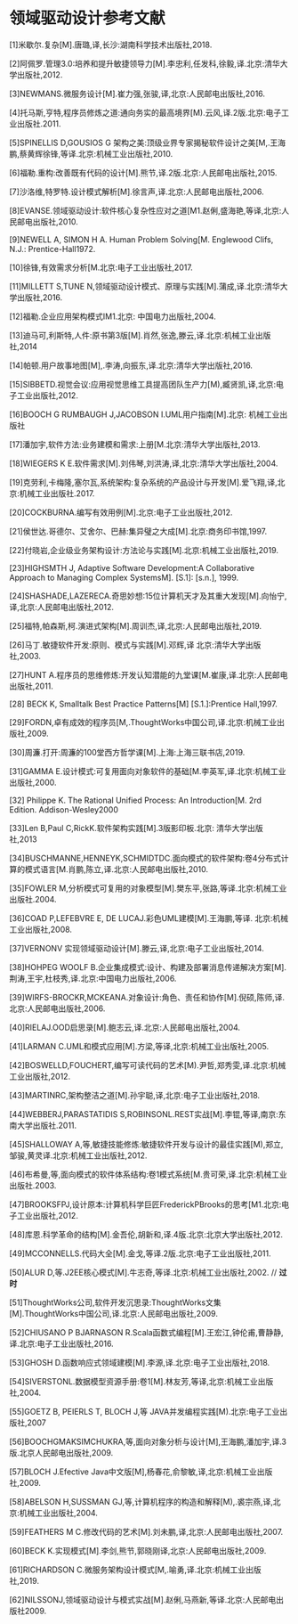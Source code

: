 # 领域驱动设计参考文献

[1]米歇尔.复杂[M].唐璐,译,长沙:湖南科学技术出版社,2018.

[2]阿佩罗.管理3.0:培养和提升敏捷领导力[M].李忠利,任发科,徐毅,译.北京:清华大学出版社,2012.

[3]NEWMANS.微服务设计[M].崔力强,张骏,译,北京:人民邮电出版社,2016.

[4]托马斯,亨特,程序员修炼之道:通向务实的最高境界[M).云风,译.2版.北京:电子工业出版社.2011.

[5]SPINELLIS D,GOUSIOS G 架构之美:顶级业界专家揭秘软件设计之美[M,.王海鹏,蔡黄辉徐锋,等译.北京:机械工业出版社,2010.

[6]福勒.重构:改善既有代码的设计[M].熊节,译.2版.北京:人民邮电出版社,2015.

[7]沙洛维,特罗特.设计模式解析[M].徐言声,译.北京:人民邮电出版社,2006.

[8]EVANSE.领域驱动设计:软件核心复杂性应对之道[M1.赵俐,盛海艳,等译,北京:人民邮电出版社,2010.

[9]NEWELL A, SIMON H A. Human Problem Solving[M. Englewood Clifs, N.J.: Prentice-Hall1972.

[10]徐锋,有效需求分析[M.北京:电子工业出版社,2017.

[11]MILLETT S,TUNE N,领域驱动设计模式、原理与实践[M].蒲成,译.北京:清华大学出版社,2016.

[12]福勒.企业应用架构模式IM1.北京: 中国电力出版社,2004.

[13]迪马可,利斯特,人件:原书第3版[M].肖然,张逸,滕云,译.北京:机械工业出版社,2014

[14]帕顿.用户故事地图[M],.李涛,向振东,译.北京:清华大学出版社,2016.

[15]SIBBETD.视觉会议:应用视觉思维工具提高团队生产力[M),臧贤凯,译,北京:电子工业出版社,2012.

[16]BOOCH G RUMBAUGH J,JACOBSON I.UML用户指南[M].北京: 机械工业出版社

[17]潘加宇,软件方法:业务建模和需求:上册[M.北京:清华大学出版社,2013.

[18]WIEGERS K E.软件需求[M].刘伟琴,刘洪涛,译,北京:清华大学出版社,2004.

[19]克劳利,卡梅隆,塞尔瓦,系统架构:复杂系统的产品设计与开发[M].爱飞翔,译,北京:机械工业出版社.2017.

[20]COCKBURNA.编写有效用例[M].北京:电子工业出版社,2012.

[21]侯世达.哥德尔、艾舍尔、巴赫:集异璧之大成[M].北京:商务印书馆,1997.

[22]付晓岩,企业级业务架构设计:方法论与实践[M].北京:机械工业出版社,2019.

[23]HIGHSMTH J, Adaptive Software Development:A Collaborative Approach to Managing Complex SystemsM]. [S.1]: [s.n.], 1999.

[24]SHASHADE,LAZERECA.奇思妙想:15位计算机天才及其重大发现[M].向怡宁,译,北京:人民邮电出版社,2012.

[25]福特,帕森斯,柯.演进式架构[M].周训杰,译,北京:人民邮电出版社,2019.

[26]马丁.敏捷软件开发:原则、模式与实践[M].邓辉,译 北京:清华大学出版社,2003.

[27]HUNT A.程序员的思维修炼:开发认知潜能的九堂课[M.崔康,译.北京:人民邮电出版社,2011.

[28] BECK K, Smalltalk Best Practice Patterns[M] [S.1.]:Prentice Hall,1997.

[29]FORDN,卓有成效的程序员[M,.ThoughtWorks中国公司,译.北京:机械工业出版社,2009.

[30]周濂.打开:周濂的100堂西方哲学课[M].上海:上海三联书店,2019.

[31]GAMMA E.设计模式:可复用面向对象软件的基础[M.李英军,译.北京:机械工业出版社,2000.

[32] Philippe K. The Rational Unified Process: An Introduction[M. 2rd Edition. Addison-Wesley2000

[33]Len B,Paul C,RickK.软件架构实践[M].3版影印板.北京: 清华大学出版社,2013

[34]BUSCHMANNE,HENNEYK,SCHMIDTDC.面向模式的软件架构:卷4分布式计算的模式语言[M.肖鹏,陈立,译.北京:人民邮电出版社,2010.

[35]FOWLER M,分析模式可复用的对象模型[M].樊东平,张路,等译.北京:机械工业出版社.2004.

[36]COAD P,LEFEBVRE E, DE LUCAJ.彩色UML建模[M].王海鹏,等译. 北京:机械工业出版社,2008.

[37]VERNONV 实现领域驱动设计[M].滕云,译,北京:电子工业出版社,2014.

[38]HOHPEG WOOLF B.企业集成模式:设计、构建及部署消息传递解决方案[M].荆涛,王宇,杜枝秀,译.北京:中国电力出版社,2006.

[39]WIRFS-BROCKR,MCKEANA.对象设计:角色、责任和协作[M].倪硕,陈师,译.北京:人民邮电出版社,2006.

[40]RIELAJ.OOD启思录[M].鲍志云,译.北京:人民邮电出版社,2004.

[41]LARMAN C.UML和模式应用[M].方梁,等译,北京:机械工业出版社,2005.

[42]BOSWELLD,FOUCHERT,编写可读代码的艺术[M).尹哲,郑秀雯,译.北京:机械工业出版社,2012.

[43]MARTINRC,架构整洁之道[M].孙宇聪,译,北京:电子工业出版社,2018.

[44]WEBBERJ,PARASTATIDIS S,ROBINSONL.REST实战[M].李锟,等译,南京:东南大学出版社.2011.

[45]SHALLOWAY A,等,敏捷技能修炼:敏捷软件开发与设计的最佳实践[M),郑立,邹骏,黄灵译.北京:机械工业出版社,2012.

[46]布希曼,等,面向模式的软件体系结构:卷1模式系统[M.贵可荣,译.北京:机械工业出版社.2003.

[47]BROOKSFPJ,设计原本:计算机科学巨匠FrederickPBrooks的思考[M1.北京:电子工业出版社,2012.

[48]库恩.科学革命的结构[M].金吾伦,胡新和,译.4版.北京:北京大学出版社,2012.

[49]MCCONNELLS.代码大全[M].金戈,等译.2版.北京:电子工业出版社,2011.

[50]ALUR D,等.J2EE核心模式[M].牛志奇,等译.北京:机械工业出版社,2002.  // **过时**

[51]ThoughtWorks公司,软件开发沉思录:ThoughtWorks文集[M].ThoughtWorks中国公司,译.北京:人民邮电出版社,2009.

[52]CHIUSANO P BJARNASON R.Scala函数式编程[M].王宏江,钟伦甫,曹静静,译.北京:电子工业出版社,2016.

[53]GHOSH D.函数响应式领域建模[M].李源,译.北京:电子工业出版社,2018.

[54]SIVERSTONL.数据模型资源手册:卷1[M].林友芳,等译,北京:机械工业出版社,2004.

[55]GOETZ B, PEIERLS T, BLOCH J,等 JAVA并发编程实践[M).北京:电子工业出版社,2007

[56]BOOCHGMAKSIMCHUKRA,等,面向对象分析与设计[M],王海鹏,潘加宇,译.3版.北京人民邮电出版社,2009.

[57]BLOCH J.Efective Java中文版[M],杨春花,俞黎敏,译,北京:机械工业出版社,2009.

[58]ABELSON H,SUSSMAN GJ,等,计算机程序的构造和解释[M),.裘宗燕,译,北京:机械工业出版社,2004.

[59]FEATHERS M C.修改代码的艺术[M].刘未鹏,译,北京:人民邮电出版社,2007.

[60]BECK K.实现模式[M].李剑,熊节,郭晓刚译,北京:人民邮电出版社,2009.

[61]RICHARDSON C.微服务架构设计模式[M,.喻勇,译.北京:机械工业出版社,2019.

[62]NILSSONJ,领域驱动设计与模式实战[M].赵俐,马燕新,等译.北京:人民邮电出版社2009.